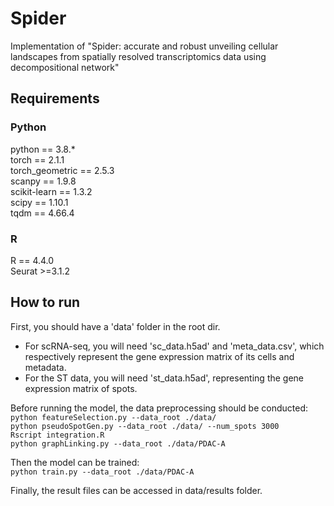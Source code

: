 # Spider
Implementation of "Spider: accurate and robust unveiling cellular landscapes from spatially resolved transcriptomics data using decompositional network"

## Requirements
### Python
python == 3.8.*  
torch == 2.1.1  
torch_geometric == 2.5.3  
scanpy == 1.9.8  
scikit-learn == 1.3.2  
scipy == 1.10.1  
tqdm == 4.66.4  

### R
R == 4.4.0  
Seurat >=3.1.2

## How to run
First, you should have a 'data' folder in the root dir.

- For scRNA-seq, you will need 'sc_data.h5ad' and 'meta_data.csv', which respectively represent the gene expression matrix of its cells and metadata. 
- For the ST data, you will need 'st_data.h5ad', representing the gene expression matrix of spots.  

Before running the model, the data preprocessing should be conducted:  
`python featureSelection.py --data_root ./data/`  
`python pseudoSpotGen.py --data_root ./data/ --num_spots 3000`  
`Rscript integration.R`   
`python graphLinking.py --data_root ./data/PDAC-A`

Then the model can be trained:  
`python train.py --data_root ./data/PDAC-A`

Finally, the result files can be accessed in data/results folder.